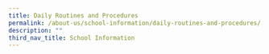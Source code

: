 ```yaml
---
title: Daily Routines and Procedures
permalink: /about-us/school-information/daily-routines-and-procedures/
description: ""
third_nav_title: School Information
---
```

